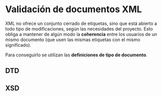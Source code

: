 # Validación de documentos XML
XML no ofrece un conjunto cerrado de etiquetas, sino que está abierto a todo tipo de modificaciones, según las necesidades del proyecto. Esto obliga a mantener de algún modo la **coherencia** entre los usuarios de un mismo documento (que usen las mismas etiquetas con el mismo significado). 

Para conseguirlo se utilizan las **definiciones de tipo de documento**.

## DTD

## XSD
